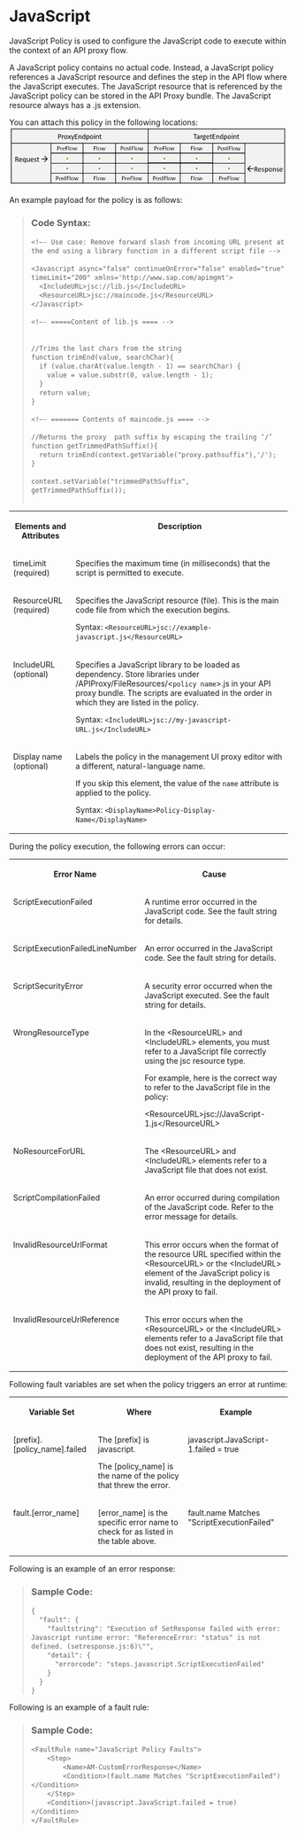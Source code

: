 <!-- loio5b63ed7782ab4b4ea96bf84119059039 -->

# JavaScript

JavaScript Policy is used to configure the JavaScript code to execute within the context of an API proxy flow.

A JavaScript policy contains no actual code. Instead, a JavaScript policy references a JavaScript resource and defines the step in the API flow where the JavaScript executes. The JavaScript resource that is referenced by the JavaScript policy can be stored in the API Proxy bundle. The JavaScript resource always has a .js extension.

You can attach this policy in the following locations: ![](images/Flow_policy_116062b.png)

An example payload for the policy is as follows:

> ### Code Syntax:  
> ```
> <!–- Use case: Remove forward slash from incoming URL present at the end using a library function in a different script file -->
> 
> <Javascript async="false" continueOnError="false" enabled="true" timeLimit="200" xmlns='http://www.sap.com/apimgmt'>
> 	<IncludeURL>jsc://lib.js</IncludeURL>
> 	<ResourceURL>jsc://maincode.js</ResourceURL>
> </Javascript>
> 
> <!–- =====Content of lib.js ==== -->
>  
> 
> //Trims the last chars from the string
> function trimEnd(value, searchChar){
>   if (value.charAt(value.length - 1) == searchChar) {
>     value = value.substr(0, value.length - 1);
>   }
>   return value;
> }
> 
> <!–- ======= Contents of maincode.js ==== -->
> 
> //Returns the proxy  path suffix by escaping the trailing ‘/’
> function getTrimmedPathSuffix(){
>   return trimEnd(context.getVariable("proxy.pathsuffix"),'/');
> }
> 
> context.setVariable("trimmedPathSuffix", getTrimmedPathSuffix());
>  
> ```


<table>
<tr>
<th valign="top">

**Elements and Attributes**



</th>
<th valign="top">

**Description**



</th>
</tr>
<tr>
<td valign="top">

timeLimit \(required\)



</td>
<td valign="top">

Specifies the maximum time \(in milliseconds\) that the script is permitted to execute.



</td>
</tr>
<tr>
<td valign="top">

ResourceURL \(required\)



</td>
<td valign="top">

Specifies the JavaScript resource \(file\). This is the main code file from which the execution begins.

Syntax: `<ResourceURL>jsc://example-javascript.js</ResourceURL>`



</td>
</tr>
<tr>
<td valign="top">

IncludeURL \(optional\)



</td>
<td valign="top">

Specifies a JavaScript library to be loaded as dependency. Store libraries under /APIProxy/FileResources/<`policy name`\>.js in your API proxy bundle. The scripts are evaluated in the order in which they are listed in the policy.

Syntax: `<IncludeURL>jsc://my-javascript-URL.js</IncludeURL>`



</td>
</tr>
<tr>
<td valign="top">

Display name \(optional\)



</td>
<td valign="top">

Labels the policy in the management UI proxy editor with a different, natural-language name.

If you skip this element, the value of the `name` attribute is applied to the policy.

Syntax: `<DisplayName>Policy-Display-Name</DisplayName>`



</td>
</tr>
</table>

During the policy execution, the following errors can occur:


<table>
<tr>
<th valign="top">

Error Name



</th>
<th valign="top">

Cause



</th>
</tr>
<tr>
<td valign="top">

ScriptExecutionFailed



</td>
<td valign="top">

A runtime error occurred in the JavaScript code. See the fault string for details.



</td>
</tr>
<tr>
<td valign="top">

ScriptExecutionFailedLineNumber



</td>
<td valign="top">

An error occurred in the JavaScript code. See the fault string for details.



</td>
</tr>
<tr>
<td valign="top">

ScriptSecurityError



</td>
<td valign="top">

A security error occurred when the JavaScript executed. See the fault string for details.



</td>
</tr>
<tr>
<td valign="top">

WrongResourceType



</td>
<td valign="top">

In the <ResourceURL\> and <IncludeURL\> elements, you must refer to a JavaScript file correctly using the jsc resource type.

For example, here is the correct way to refer to the JavaScript file in the policy:

<ResourceURL\>jsc://JavaScript-1.js</ResourceURL\>



</td>
</tr>
<tr>
<td valign="top">

NoResourceForURL



</td>
<td valign="top">

The <ResourceURL\> and <IncludeURL\> elements refer to a JavaScript file that does not exist.



</td>
</tr>
<tr>
<td valign="top">

ScriptCompilationFailed



</td>
<td valign="top">

An error occurred during compilation of the JavaScript code. Refer to the error message for details.



</td>
</tr>
<tr>
<td valign="top">

InvalidResourceUrlFormat



</td>
<td valign="top">

This error occurs when the format of the resource URL specified within the <ResourceURL\> or the <IncludeURL\> element of the JavaScript policy is invalid, resulting in the deployment of the API proxy to fail.



</td>
</tr>
<tr>
<td valign="top">

InvalidResourceUrlReference



</td>
<td valign="top">

This error occurs when the <ResourceURL\> or the <IncludeURL\> elements refer to a JavaScript file that does not exist, resulting in the deployment of the API proxy to fail.



</td>
</tr>
</table>

Following fault variables are set when the policy triggers an error at runtime:


<table>
<tr>
<th valign="top">

Variable Set



</th>
<th valign="top">

Where



</th>
<th valign="top">

Example



</th>
</tr>
<tr>
<td valign="top">

\[prefix\].\[policy\_name\].failed



</td>
<td valign="top">

The \[prefix\] is javascript.

The \[policy\_name\] is the name of the policy that threw the error.



</td>
<td valign="top">

javascript.JavaScript-1.failed = true



</td>
</tr>
<tr>
<td valign="top">

fault.\[error\_name\]



</td>
<td valign="top">

\[error\_name\] is the specific error name to check for as listed in the table above.



</td>
<td valign="top">

fault.name Matches "ScriptExecutionFailed"



</td>
</tr>
</table>

Following is an example of an error response:

> ### Sample Code:  
> ```
> {
>   "fault": {
>     "faultstring": "Execution of SetResponse failed with error: Javascript runtime error: "ReferenceError: "status" is not defined. (setresponse.js:6)\"",
>     "detail": {
>       "errorcode": "steps.javascript.ScriptExecutionFailed"
>     }
>   }
> }
> ```

Following is an example of a fault rule:

> ### Sample Code:  
> ```
> <FaultRule name="JavaScript Policy Faults">
>     <Step>
>         <Name>AM-CustomErrorResponse</Name>
>         <Condition>(fault.name Matches "ScriptExecutionFailed") </Condition>
>     </Step>
>     <Condition>(javascript.JavaScript.failed = true) </Condition>
> </FaultRule>
> ```

